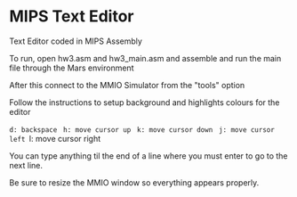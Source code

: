 # MIPS Text Editor
Text Editor coded in MIPS Assembly

To run, open hw3.asm and hw3_main.asm and assemble and run the main file through the Mars environment

After this connect to the MMIO Simulator from the "tools" option 

Follow the instructions to setup background and highlights colours for the editor

`d: backspace
`
`h: move cursor up
`
`k: move cursor down
`
`j: move cursor left
`l: move cursor right

You can type anything til the end of a line where you must enter to go to the next line.

Be sure to resize the MMIO window so everything appears properly.
